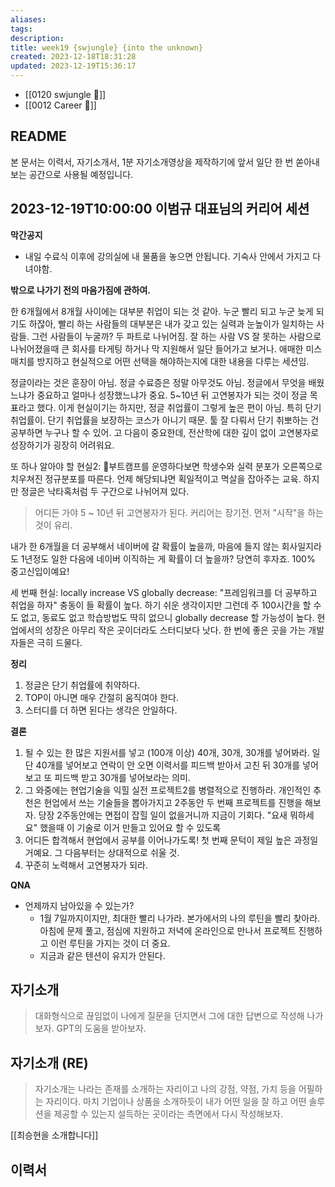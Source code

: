 ```yaml
---
aliases: 
tags: 
description:
title: week19 {swjungle} {into the unknown}
created: 2023-12-18T18:31:28
updated: 2023-12-19T15:36:17
---
```

- [[0120 swjungle 🤖]]
- [[0012 Career 💼]]

## README

본 문서는 이력서, 자기소개서, 1분 자기소개영상을 제작하기에 앞서 일단 한 번 쏟아내보는 공간으로 사용될 예정입니다.

## 2023-12-19T10:00:00 이범규 대표님의 커리어 세션

**막간공지**

- 내일 수료식 이후에 강의실에 내 물품을 놓으면 안됩니다. 기숙사 안에서 가지고 다녀야함.

**밖으로 나가기 전의 마음가짐에 관하여.**

한 6개월에서 8개월 사이에는 대부분 취업이 되는 것 같아. 누군 빨리 되고 누군 늦게 되기도 하잖아, 빨리 하는 사람들의 대부분은 내가 갖고 있는 실력과 눈높이가 일치하는 사람들. 그런 사람들이 누굴까? 두 파트로 나뉘어짐. 잘 하는 사람 VS 잘 못하는 사람으로 나뉘어졌을때 큰 회사를 타게팅 하거나 막 지원해서 일단 들어가고 보거나. 애매한 미스매치를 방지하고 현실적으로 어떤 선택을 해야하는지에 대한 내용을 다루는 세션임.

정글이라는 것은 훈장이 아님. 정글 수료증은 정말 아무것도 아님. 정글에서 무엇을 배웠느냐가 중요하고 얼마나 성장했느냐가 중요. 5~10년 뒤 고연봉자가 되는 것이 정글 목표라고 했다. 이게 현실이기는 하지만, 정글 취업률이 그렇게 높은 편이 아님. 특히 단기 취업률이. 단기 취업률을 보장하는 코스가 아니기 때문. 툴 잘 다뤄서 단기 취뽀하는 건 공부하면 누구나 할 수 있어. 고 다음이 중요한데, 전산학에 대한 깊이 없이 고연봉자로 성장하기가 굉장히 어려워요. 

또 하나 알아야 할 현실2: 부트캠프를 운영하다보면 학생수와 실력 분포가 오른쪽으로 치우쳐진 정규분포를 따른다. 언제 해당되냐면 획일적이고 멱살을 잡아주는 교육. 하지만 정글은 낙타혹처럼 두 구간으로 나뉘어져 있다. 

> 어디든 가야 5 ~ 10년 뒤 고연봉자가 된다. 커리어는 장기전. 먼저 "시작"을 하는 것이 유리.

내가 한 6개월을 더 공부해서 네이버에 갈 확률이 높을까, 마음에 들지 않는 회사일지라도 1년정도 일한 다음에 네이버 이직하는 게 확률이 더 높을까? 당연히 후자죠. 100% 중고신입이예요! 

세 번째 현실: locally increase VS globally decrease: "프레임워크를 더 공부하고 취업을 하자" 충동이 들 확률이 높다. 하기 쉬운 생각이지만 그런데 주 100시간을 할 수도 없고, 동료도 없고 학습방법도 딱히 없으니 globally decrease 할 가능성이 높다. 현업에서의 성장은 아무리 작은 곳이더라도 스터디보다 낫다. 한 번에 좋은 곳을 가는 개발자들은 극히 드물다. 

**정리**

1. 정글은 단기 취업률에 취약하다.
2. TOP이 아니면 매우 간절히 움직여야 한다.
3. 스터디를 더 하면 된다는 생각은 안일하다.

**결론**

1. 될 수 있는 한 많은 지원서를 넣고 (100개 이상) 40개, 30개, 30개를 넣어봐라. 일단 40개를 넣어보고 연락이 안 오면 이력서를 피드백 받아서 고친 뒤 30개를 넣어보고 또 피드백 받고 30개를 넣어보라는 의미.
2. 그 와중에는 현업기술을 익힐 실전 프로젝트2를 병렬적으로 진행하라. 개인적인 추천은 현업에서 쓰는 기술들을 뽑아가지고 2주동안 두 번째 프로젝트를 진행을 해보자. 당장 2주동안에는 면접이 잡힐 일이 없을거니까 지금이 기회다. "요새 뭐하세요" 했을때 이 기술로 이거 만들고 있어요 할 수 있도록
3. 어디든 합격해서 현업에서 공부를 이어나가도록! 첫 번째 문턱이 제일 높은 과정일 거예요. 그 다음부터는 상대적으로 쉬울 것. 
4. 꾸준히 노력해서 고연봉자가 되라.

**QNA**

- 언제까지 남아있을 수 있는가?
	- 1월 7일까지이지만, 최대한 빨리 나가라. 본가에서의 나의 루틴을 빨리 찾아라. 아침에 문제 풀고, 점심에 지원하고 저녁에 온라인으로 만나서 프로젝트 진행하고 이런 루틴을 가지는 것이 더 중요.
	- 지금과 같은 텐션이 유지가 안된다.

## 자기소개

> 대화형식으로 끊임없이 나에게 질문을 던지면서 그에 대한 답변으로 작성해 나가보자. GPT의 도움을 받아보자.

## 자기소개 (RE)

> 자기소개는 나라는 존재를 소개하는 자리이고 나의 강점, 약점, 가치 등을 어필하는 자리이다. 마치 기업이나 상품을 소개하듯이 내가 어떤 일을 잘 하고 어떤 솔루션을 제공할 수 있는지 설득하는 곳이라는 측면에서 다시 작성해보자.

[[최승현을 소개합니다]]

## 이력서

